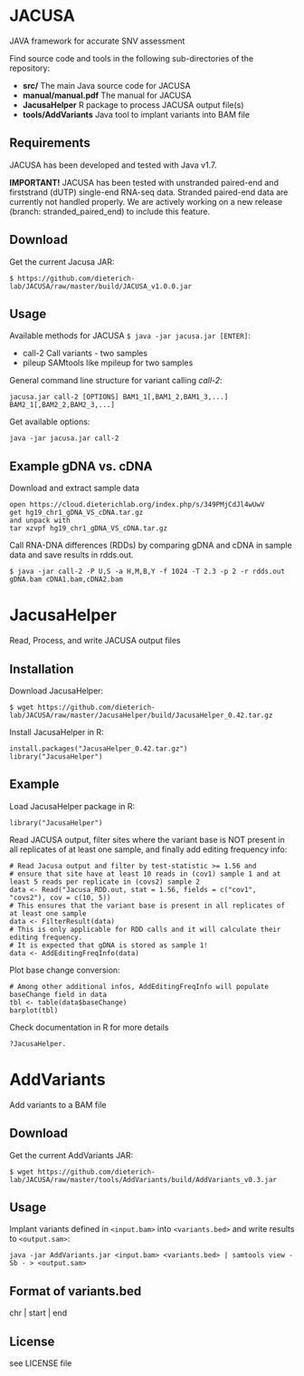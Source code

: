 JACUSA
======

JAVA framework for accurate SNV assessment

Find source code and tools in the following sub-directories of the repository:

* **src/** The main Java source code for JACUSA
* **manual/manual.pdf** The manual for JACUSA 
* **JacusaHelper** R package to process JACUSA output file(s)
* **tools/AddVariants** Java tool to implant variants into BAM file

Requirements
------------

JACUSA has been developed and tested with Java v1.7.

**IMPORTANT!** JACUSA has been tested with unstranded paired-end
and firststrand (dUTP) single-end RNA-seq data.
Stranded paired-end data are currently not handled properly.
We are actively working on a new release (branch: stranded_paired_end)
to include this feature.

Download
--------

Get the current Jacusa JAR:

```
$ https://github.com/dieterich-lab/JACUSA/raw/master/build/JACUSA_v1.0.0.jar
```

Usage
-----

Available methods for JACUSA ```$ java -jar jacusa.jar [ENTER]```: 

* call-2	Call variants - two samples
* pileup	SAMtools like mpileup for two samples

General command line structure for variant calling *call-2*:

```
jacusa.jar call-2 [OPTIONS] BAM1_1[,BAM1_2,BAM1_3,...] BAM2_1[,BAM2_2,BAM2_3,...]
```

Get available options:

```
java -jar jacusa.jar call-2
```

Example gDNA vs. cDNA
---------------------

Download and extract sample data 

```
open https://cloud.dieterichlab.org/index.php/s/349PMjCdJl4wUwV
get hg19_chr1_gDNA_VS_cDNA.tar.gz
and unpack with
tar xzvpf hg19_chr1_gDNA_VS_cDNA.tar.gz
```

Call RNA-DNA differences (RDDs) by comparing gDNA and cDNA in sample data and save results in rdds.out.

```
$ java -jar call-2 -P U,S -a H,M,B,Y -f 1024 -T 2.3	-p 2 -r rdds.out gDNA.bam cDNA1.bam,cDNA2.bam
```

JacusaHelper
============

Read, Process, and write JACUSA output files 

Installation
------------

Download JacusaHelper: 

```
$ wget https://github.com/dieterich-lab/JACUSA/raw/master/JacusaHelper/build/JacusaHelper_0.42.tar.gz
```

Install JacusaHelper in R:

```
install.packages("JacusaHelper_0.42.tar.gz")
library("JacusaHelper")
```

Example
-------

Load JacusaHelper package in R:

```
library("JacusaHelper")
```

Read JACUSA output, filter sites where the variant base is NOT present in all replicates of at least one sample, and finally add editing frequency info:

```
# Read Jacusa output and filter by test-statistic >= 1.56 and 
# ensure that site have at least 10 reads in (cov1) sample 1 and at least 5 reads per replicate in (covs2) sample 2
data <- Read("Jacusa_RDD.out, stat = 1.56, fields = c("cov1", "covs2"), cov = c(10, 5))
# This ensures that the variant base is present in all replicates of at least one sample
data <- FilterResult(data)
# This is only applicable for RDD calls and it will calculate their editing frequency.
# It is expected that gDNA is stored as sample 1!
data <- AddEditingFreqInfo(data)
```

Plot base change conversion:

```
# Among other additional infos, AddEditingFreqInfo will populate baseChange field in data
tbl <- table(data$baseChange)
barplot(tbl)
```

Check documentation in R for more details
```
?JacusaHelper.
```

AddVariants
===========

Add variants to a BAM file

Download
--------

Get the current AddVariants JAR:

```
$ wget https://github.com/dieterich-lab/JACUSA/raw/master/tools/AddVariants/build/AddVariants_v0.3.jar
```

Usage
-----

Implant variants defined in `<input.bam>` into `<variants.bed>` and write results to `<output.sam>`:

```
java -jar AddVariants.jar <input.bam> <variants.bed> | samtools view -Sb - > <output.sam>
```

Format of variants.bed
----------------------
chr | start | end

License
-------

see LICENSE file
